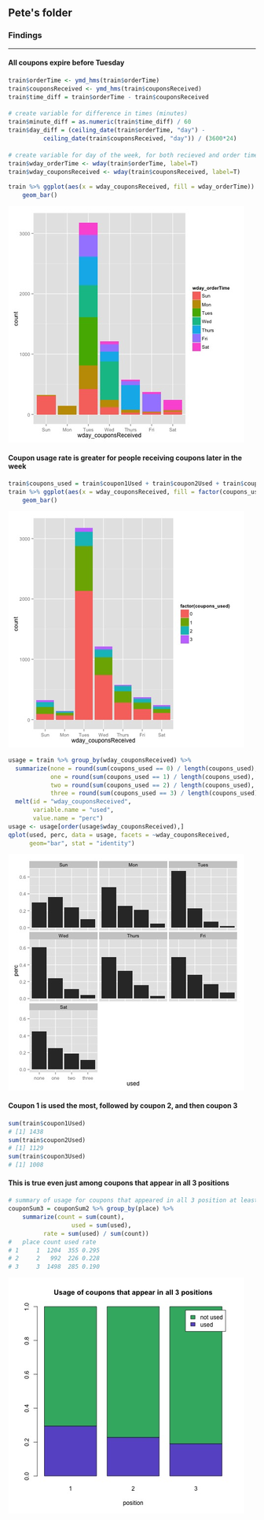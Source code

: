 ## Pete's folder

### Findings
----

#### All coupons expire before Tuesday

```r
train$orderTime <- ymd_hms(train$orderTime)
train$couponsReceived <- ymd_hms(train$couponsReceived)
train$time_diff = train$orderTime - train$couponsReceived

# create variable for difference in times (minutes)
train$minute_diff = as.numeric(train$time_diff) / 60
train$day_diff = (ceiling_date(train$orderTime, "day") - 
		  ceiling_date(train$couponsReceived, "day")) / (3600*24)

# create variable for day of the week, for both recieved and order time
train$wday_orderTime <- wday(train$orderTime, label=T)
train$wday_couponsReceived <- wday(train$couponsReceived, label=T)
```

```r
train %>% ggplot(aes(x = wday_couponsReceived, fill = wday_orderTime)) + 
	geom_bar()
```
![img](figures/plot01.jpg)

#### Coupon usage rate is greater for people receiving coupons later in the week

```r
train$coupons_used = train$coupon1Used + train$coupon2Used + train$coupon3Used
train %>% ggplot(aes(x = wday_couponsReceived, fill = factor(coupons_used))) + 
	geom_bar()
```
![img](figures/plot02.jpg)

```r
usage = train %>% group_by(wday_couponsReceived) %>%
  summarize(none = round(sum(coupons_used == 0) / length(coupons_used), 2),
            one = round(sum(coupons_used == 1) / length(coupons_used), 2),
            two = round(sum(coupons_used == 2) / length(coupons_used), 2),
            three = round(sum(coupons_used == 3) / length(coupons_used), 2)) %>%
  melt(id = "wday_couponsReceived", 
       variable.name = "used",
       value.name = "perc")
usage <- usage[order(usage$wday_couponsReceived),]
qplot(used, perc, data = usage, facets = ~wday_couponsReceived, 
      geom="bar", stat = "identity")
```
![img](figures/plot03.jpg)

#### Coupon 1 is used the most, followed by coupon 2, and then coupon 3

```r
sum(train$coupon1Used)
# [1] 1438
sum(train$coupon2Used)
# [1] 1129
sum(train$coupon3Used)
# [1] 1008
```

#### This is true even just among coupons that appear in all 3 positions

```r
# summary of usage for coupons that appeared in all 3 position at least once
couponSum3 = couponSum2 %>% group_by(place) %>%
	summarize(count = sum(count),
                  used = sum(used),
		  rate = sum(used) / sum(count))
#   place count used rate
# 1     1  1204  355 0.295
# 2     2   992  226 0.228
# 3     3  1498  285 0.190
```
![img](figures/plot04.jpg)
